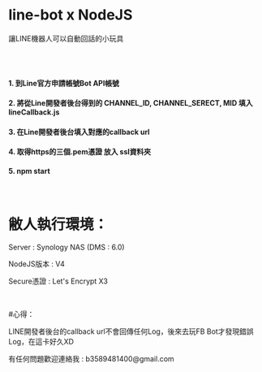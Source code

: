 # line-bot x NodeJS
<p>讓LINE機器人可以自動回話的小玩具</p>
<br>
<br>

<h4 >1. 到Line官方申請帳號Bot API帳號 </h4>

<h4>2. 將從Line開發者後台得到的 CHANNEL_ID, CHANNEL_SERECT, MID 填入 lineCallback.js </h4>

<h4>3. 在Line開發者後台填入對應的callback url </h4>

<h4>4. 取得https的三個.pem憑證 放入 ssl資料夾 </h4>

<h4>5. npm start </h4>
<br>


# 敝人執行環境：

<p>Server : Synology NAS (DMS : 6.0) </p>
<p>NodeJS版本 : V4 </p>
<p>Secure憑證 : Let's Encrypt X3 </p>
<br>


#心得：

<p>LINE開發者後台的callback url不會回傳任何Log，後來去玩FB Bot才發現錯誤Log，在這卡好久XD</p>

<p>有任何問題歡迎連絡我 : b3589481400@gmail.com

